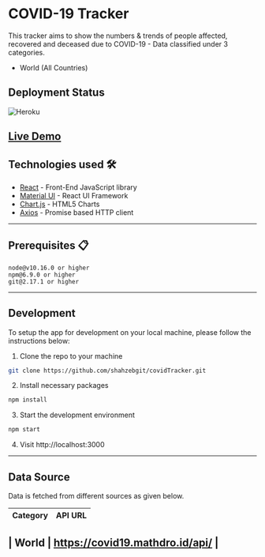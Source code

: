 
# COVID-19 Tracker

This tracker aims to show the numbers & trends of people affected, recovered and deceased due to COVID-19 - Data classified under 3 categories.

<!--* India (All States/UTs)-->
* World (All Countries)

## Deployment Status
![Heroku](http://heroku-badge.herokuapp.com/?app=heroku-badge&root=projects.html)

[Live Demo](https://covid-stats-live.herokuapp.com/)
---

## Technologies used 🛠️

- [React](https://es.reactjs.org/) - Front-End JavaScript library
- [Material UI](https://material-ui.com/) - React UI Framework
- [Chart.js](https://www.chartjs.org/) - HTML5 Charts
- [Axios](https://github.com/axios/axios) - Promise based HTTP client
---

## Prerequisites 📋

```
node@v10.16.0 or higher
npm@6.9.0 or higher
git@2.17.1 or higher
```
---

## Development

To setup the app for development on your local machine, please follow the instructions below:

1. Clone the repo to your machine

```bash
git clone https://github.com/shahzebgit/covidTracker.git
```

2. Install necessary packages

```bash
npm install
```

3. Start the development environment

```bash
npm start
```

4. Visit http://localhost:3000
---

## Data Source

Data is fetched from different sources as given below.

| Category   | API URL                                                             |
| -----------| ------------------------------------------------------------------- |

<!--| India      | https://api.covid19india.org/                                      |-->
| World      | https://covid19.mathdro.id/api/                                     |
---
